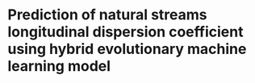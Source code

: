 # Prediction of natural streams longitudinal dispersion coefficient using hybrid evolutionary machine learning model


